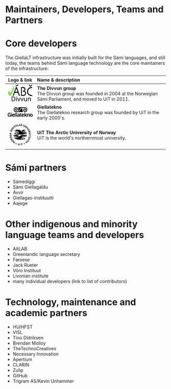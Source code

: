 # Maintainers, Developers, Teams and Partners

# Core developers

The GiellaLT infrastructure was initially built for the Sámi languages, and still today, the teams behind Sámi language technology are the core maintainers of the infrastructure:

| Logo & link | Name & description                                                                   |
|:-----------:|:------------------ |
| [![Divvn logo](images/logos/divvun-logo-m-tekst-utan-uit.png)](https://divvun.no/en) | **The Divvun group** <br/> The Divvun group was founded in 2004 at the Norwegian Sámi Parliament, and moved to UiT in 2011.
| [![Giellatekno](images/logos/GT-logo.png)](https://giellatekno.uit.no/index.eng.html) | **Giellatekno** <br/> The Giellatekno research group was founded by UiT in the early 2000's.
| [![UiT logo](images/logos/UiT_Segl_Sam_Svart_960px.png)](https://en.uit.no) | **UiT The Arctic University of Norway** <br/> UiT is the world's northernmost university.

# Sámi partners

- Sámediggi
- Sámi Giellagáldu
- Ávvir
- Giellagas-instituutti
- Aajege

# Other indigenous and minority language teams and developers

- AltLAB
- Greenlandic language secretary
- Faroese
- Jack Rueter
- Võro Instituut
- Livonian institute
- many individual developers (link to list of contributors)

# Technology, maintenance and academic partners

- HU/HFST
- VISL
- Tino Didriksen
- Brendan Molloy
- TheTechnoCreatives
- Necessary Innovation
- Apertium
- CLARIN
- Zulip
- GitHub
- Trigram AS/Kevin Unhammer

